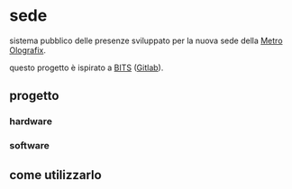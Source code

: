 # sede

sistema pubblico delle presenze sviluppato per la nuova sede della [Metro Olografix](https://olografix.org).

questo progetto è ispirato a [BITS](https://bits.poul.org/) ([Gitlab](https://gitlab.poul.org/project/b4/bits-server)).

## progetto

### hardware

### software

## come utilizzarlo

